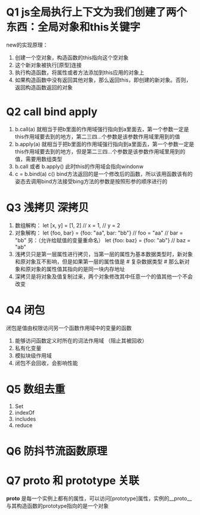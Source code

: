 # Q1 js全局执行上下文为我们创建了两个东西：全局对象和this关键字
  new的实现原理：
  1. 创建一个空对象，构造函数的this指向这个空对象
  2. 这个新对象被执行[原型]连接
  3. 执行构造函数，将属性或者方法添加到this应用的对象上
  4. 如果构造函数中没有返回其他对象，那么返回this，即创建的新对象。否则，返回构造函数返回的对象


# Q2 call bind apply
  1. b.call(a) 就相当于把b里面的作用域强行指向到a里面去，第一个参数一定是this作用域要去到的地方，第二三四...个参数是该参数作用域里用到的值
  2. b.apply(a) 就相当于把b里面的作用域强行指向到a里面去，第一个参数一定是this作用域要去到的地方，但是第二三四...个参数是该参数作用域里用到的值，需要用数组类型
  3. b.call 或者 b.apply() 此时this的作用域会指向windonw
  4. c = b.bind(a) 
     c()
     bind方法返回的是一个修改后的函数，所以该用函数该有的姿态去调用bind方法接受bing方法的参数是按照形参的顺序进行的


# Q3 浅拷贝 深拷贝
  1. 数组解构：
    let [x, y] = [1, 2] 
    // x = 1,
    // y = 2
  2. 对象解构：
    let {foo, bar} = {foo: "aa", bar: "bb"}
    // foo = "aa"
    // bar = "bb"
    另：（允许给赋值的变量重命名）
    let {foo: baz} = {foo: "ab"}
    // baz = "ab"
  3. 浅拷贝只是第一层属性进行拷贝，当第一层的属性为基本数据类型时，新对象和原对象互不影响，但是如果第一层的属性值是 # 复杂数据类型 # 那么新对象和原对象的属性值其指向的是同一块内存地址
  4. 深拷贝是将对象及值复制过来，两个对象修改其中任意一个的值其他一个不会改变


# Q4 闭包
  闭包是值由权限访问另一个函数作用域中的变量的函数
  1. 能够访问函数定义时所在的词法作用域 （阻止其被回收）
  2. 私有化变量
  3. 模拟块级作用域
  4. 闭包不会回收，会影响性能


# Q5 数组去重
  1. Set 
  2. indexOf
  3. includes
  4. reduce


# Q6 防抖节流函数原理


# Q7 __proto__ 和 prototype 关联
  __proto__ 是每一个实例上都有的属性，可以访问[prototype]属性，实例的__proto__ 与其构造函数的prototype指向的是一个对象


  

